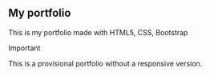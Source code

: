## My portfolio
This is my portfolio made with HTML5, CSS, Bootstrap

>[!IMPORTANT]
>This is a provisional portfolio without a responsive version.
